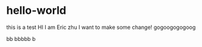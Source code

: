 # hello-world
this is a test
HI I am Eric zhu 
I want to make some change! 
gogoogogogoog




bb
bbbbb
b